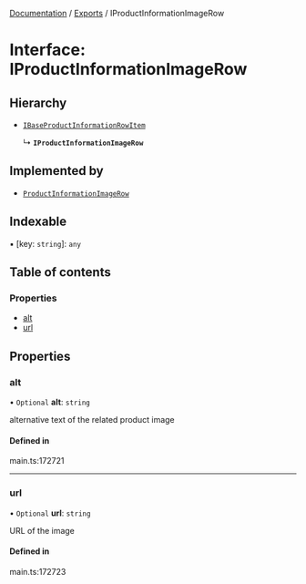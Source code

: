 [Documentation](../README.md) / [Exports](../modules.md) / IProductInformationImageRow

# Interface: IProductInformationImageRow

## Hierarchy

- [`IBaseProductInformationRowItem`](IBaseProductInformationRowItem.md)

  ↳ **`IProductInformationImageRow`**

## Implemented by

- [`ProductInformationImageRow`](../classes/ProductInformationImageRow.md)

## Indexable

▪ [key: `string`]: `any`

## Table of contents

### Properties

- [alt](IProductInformationImageRow.md#alt)
- [url](IProductInformationImageRow.md#url)

## Properties

### alt

• `Optional` **alt**: `string`

alternative text of the related product image

#### Defined in

main.ts:172721

___

### url

• `Optional` **url**: `string`

URL of the image

#### Defined in

main.ts:172723

